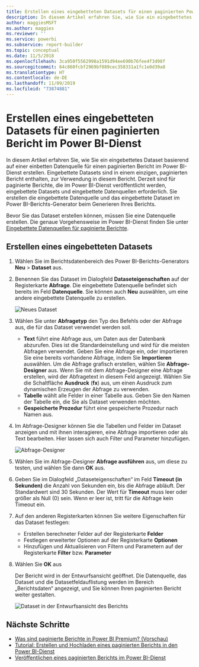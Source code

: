 ```yaml
---
title: Erstellen eines eingebetteten Datasets für einen paginierten Power BI-Bericht
description: In diesem Artikel erfahren Sie, wie Sie ein eingebettetes Dataset basierend auf einer einbetten Datenquelle für einen paginierten Bericht im Power BI-Dienst erstellen.
author: maggiesMSFT
ms.author: maggies
ms.reviewer: ''
ms.service: powerbi
ms.subservice: report-builder
ms.topic: conceptual
ms.date: 11/5/2018
ms.openlocfilehash: 3ca950f5562998a1591d94ee690b76fee4f3d98f
ms.sourcegitcommit: 64c860fcbf2969bf089cec358331a1fc1e0d39a8
ms.translationtype: HT
ms.contentlocale: de-DE
ms.lasthandoff: 11/09/2019
ms.locfileid: "73874881"
---
```

# <a name="create-an-embedded-dataset-for-a-paginated-report-in-the-power-bi-service"></a>Erstellen eines eingebetteten Datasets für einen paginierten Bericht im Power BI-Dienst

In diesem Artikel erfahren Sie, wie Sie ein eingebettetes Dataset basierend auf einer einbetten Datenquelle für einen paginierten Bericht im Power BI-Dienst erstellen. Eingebettete Datasets sind in einem einzigen, paginierten Bericht enthalten, zur Verwendung in diesem Bericht. Derzeit sind für paginierte Berichte, die im Power BI-Dienst veröffentlicht werden, eingebettete Datasets und eingebettete Datenquellen erforderlich. Sie erstellen die eingebettete Datenquelle und das eingebettete Dataset im Power BI-Berichts-Generator beim Generieren Ihres Berichts. 

Bevor Sie das Dataset erstellen können, müssen Sie eine Datenquelle erstellen. Die genaue Vorgehensweise im Power BI-Dienst finden Sie unter [Eingebettete Datenquellen für paginierte Berichte](paginated-reports-embedded-data-source.md).
  
## <a name="create-an-embedded-dataset"></a>Erstellen eines eingebetteten Datasets
  
1. Wählen Sie im Berichtsdatenbereich des Power BI-Berichts-Generators **Neu** > **Dataset** aus.

1. Benennen Sie das Dataset im Dialogfeld **Dataseteigenschaften** auf der Registerkarte **Abfrage**. Die eingebettete Datenquelle befindet sich bereits im Feld **Datenquelle**. Sie können auch **Neu** auswählen, um eine andere eingebettete Datenquelle zu erstellen.
 
   ![Neues Dataset](media/paginated-reports-create-embedded-dataset/power-bi-paginated-new-dataset.png)  

3. Wählen Sie unter **Abfragetyp** den Typ des Befehls oder der Abfrage aus, die für das Dataset verwendet werden soll. 
    - **Text** führt eine Abfrage aus, um Daten aus der Datenbank abzurufen. Dies ist die Standardeinstellung und wird für die meisten Abfragen verwendet. Geben Sie eine Abfrage ein, oder importieren Sie eine bereits vorhandene Abfrage, indem Sie **Importieren** auswählen. Um die Abfrage grafisch erstellen, wählen Sie **Abfrage-Designer** aus. Wenn Sie mit dem Abfrage-Designer eine Abfrage erstellen, wird der Abfragetext in diesem Feld angezeigt. Wählen Sie die Schaltfläche **Ausdruck** (**fx**) aus, um einen Ausdruck zum dynamischen Erzeugen der Abfrage zu verwenden. 
    - **Tabelle** wählt alle Felder in einer Tabelle aus. Geben Sie den Namen der Tabelle ein, die Sie als Dataset verwenden möchten.
    - **Gespeicherte Prozedur** führt eine gespeicherte Prozedur nach Namen aus.

4. Im Abfrage-Designer können Sie die Tabellen und Felder im Dataset anzeigen und mit ihnen interagieren, eine Abfrage importieren oder als Text bearbeiten. Hier lassen sich auch Filter und Parameter hinzufügen. 

    ![Abfrage-Designer](media/paginated-reports-create-embedded-dataset/power-bi-paginated-embedded-dataset-edit-query.png)

5. Wählen Sie im Abfrage-Designer **Abfrage ausführen** aus, um diese zu testen, und wählen Sie dann **OK** aus.

1. Geben Sie im Dialogfeld „Dataseteigenschaften“ im Feld **Timeout (in Sekunden)** die Anzahl von Sekunden ein, bis die Abfrage abläuft. Der Standardwert sind 30 Sekunden. Der Wert für **Timeout** muss leer oder größer als Null (0) sein. Wenn er leer ist, tritt für die Abfrage kein Timeout ein.

7.  Auf den anderen Registerkarten können Sie weitere Eigenschaften für das Dataset festlegen:
    - Erstellen berechneter Felder auf der Registerkarte **Felder**
    - Festlegen erweiterter Optionen auf der Registerkarte **Optionen**
    - Hinzufügen und Aktualisieren von Filtern und Parametern auf der Registerkarte **Filter** bzw. **Parameter**

8. Wählen Sie **OK** aus
 
   Der Bericht wird in der Entwurfsansicht geöffnet. Die Datenquelle, das Dataset und die Datasetfeldauflistung werden im Bereich „Berichtsdaten“ angezeigt, und Sie können Ihren paginierten Bericht weiter gestalten.  

    ![Dataset in der Entwurfsansicht des Berichts](media/paginated-reports-create-embedded-dataset/power-bi-paginated-embedded-dataset-report-design-view.png) 
 
## <a name="next-steps"></a>Nächste Schritte 

- [Was sind paginierte Berichte in Power BI Premium? (Vorschau)](paginated-reports-report-builder-power-bi.md)  
- [Tutorial: Erstellen und Hochladen eines paginierten Berichts in den Power BI-Dienst](paginated-reports-quickstart-aw.md)
- [Veröffentlichen eines paginierten Berichts im Power BI-Dienst](paginated-reports-save-to-power-bi-service.md)

